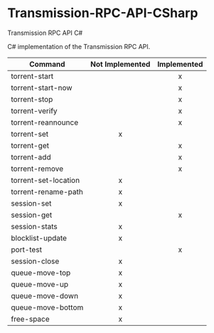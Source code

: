 Transmission-RPC-API-CSharp
===========================

Transmission RPC API C#

C# implementation of the Transmission RPC API.

| Command              | Not Implemented | Implemented|
| -------------------- |:-:|:-:|
| torrent-start        |   | x |
| torrent-start-now    |   | x |
| torrent-stop         |   | x |
| torrent-verify       |   | x |
| torrent-reannounce   |   | x |
| torrent-set          | x |   |
| torrent-get          |   | x |
| torrent-add          |   | x |
| torrent-remove       |   | x |
| torrent-set-location | x |   |
| torrent-rename-path  | x |   |
| session-set          | x |   |
| session-get          |   | x |
| session-stats        | x |   |
| blocklist-update     | x |   |
| port-test            |   | x |
| session-close        | x |   |
| queue-move-top       | x |   |
| queue-move-up        | x |   |
| queue-move-down      | x |   |
| queue-move-bottom    | x |   |
| free-space           | x |   |
